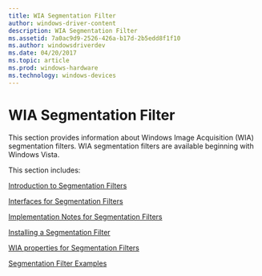 ```yaml
---
title: WIA Segmentation Filter
author: windows-driver-content
description: WIA Segmentation Filter
ms.assetid: 7a0ac9d9-2526-426a-b17d-2b5edd8f1f10
ms.author: windowsdriverdev
ms.date: 04/20/2017
ms.topic: article
ms.prod: windows-hardware
ms.technology: windows-devices
---
```


# WIA Segmentation Filter





This section provides information about Windows Image Acquisition (WIA) segmentation filters. WIA segmentation filters are available beginning with Windows Vista.

This section includes:

[Introduction to Segmentation Filters](introduction-to-segmentation-filters.md)

[Interfaces for Segmentation Filters](interfaces-for-segmentation-filters.md)

[Implementation Notes for Segmentation Filters](implementation-notes-for-segmentation-filters.md)

[Installing a Segmentation Filter](installing-a-segmentation-filter.md)

[WIA properties for Segmentation Filters](wia-properties-for-segmentation-filters.md)

[Segmentation Filter Examples](segmentation-filter-examples.md)

 

 




